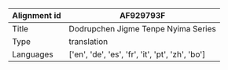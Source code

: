 |Alignment id | AF929793F
| --- | --- 
|Title | Dodrupchen Jigme Tenpe Nyima Series 
|Type | translation
|Languages | ['en', 'de', 'es', 'fr', 'it', 'pt', 'zh', 'bo']